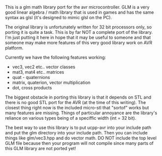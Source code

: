 This is a glm math library port for the avr microcontroller. GLM is a very good linear algebra / math library that is used in games and has the same syntax as glsl (it's designed to mimic glsl on the PC). 

The original library is unfortunately written for 32 bit processors only, so porting it is quite a task. This is by far NOT a complete port of the library. I'm just putting it here in hope that it may be useful to someone and that someone may make more features of this very good library work on AVR platform. 

Currently we have the following features working: 

- vec3, vec2 etc.. vector classes
- mat3, mat4 etc.. matrices
- quat - quaternions
- matrix, quaterion, vector multiplication
- dot, cross products

The biggest obstacle in porting this library is that it depends on STL and there is no good STL port for the AVR (at the time of this writing). The closest thing right now is the included micro-stl that "sortof" works but many features are missing. Things of particular annoyance are the library's reliance on various types being of a speciffic width (int = 32 bit). 

The best way to use this library is to put ucpp-avr into your include path and put the glm directory into your include path. Then you can include things like glm/vec3.hpp and do vector math. DO NOT include the top level GLM file because then your program will not compile since many parts of this GLM library are not ported yet! 
